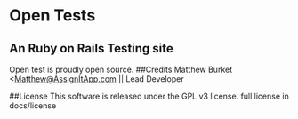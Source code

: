 # Open Tests
## An Ruby on Rails Testing site
Open test is proudly open source.
##Credits
Matthew Burket <Matthew@AssignItApp.com || Lead Developer 

##License
This software is released under the GPL v3 license.
full license in docs/license